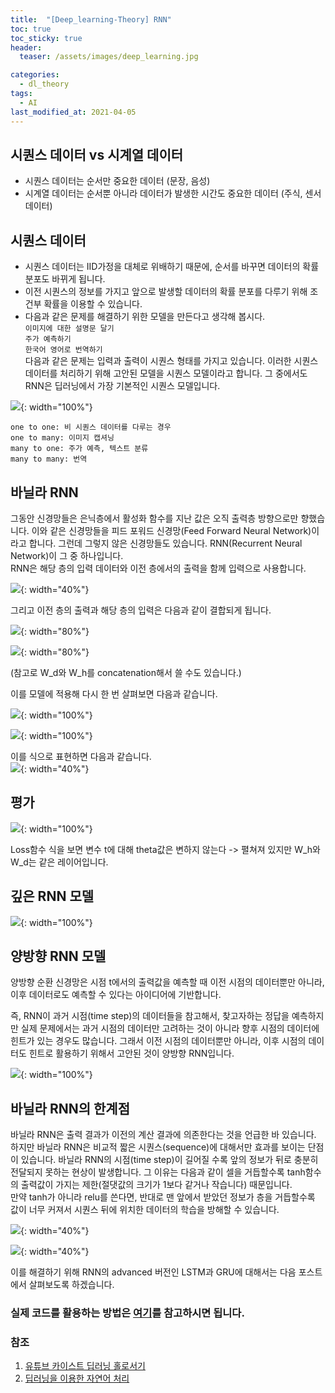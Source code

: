 ```yaml
---
title:  "[Deep_learning-Theory] RNN"
toc: true
toc_sticky: true
header:
  teaser: /assets/images/deep_learning.jpg

categories:
  - dl_theory
tags:
  - AI
last_modified_at: 2021-04-05
---  
```


## 시퀀스 데이터 vs 시계열 데이터

- 시퀀스 데이터는 순서만 중요한 데이터 (문장, 음성)
- 시계열 데이터는 순서뿐 아니라 데이터가 발생한 시간도 중요한 데이터 (주식, 센서 데이터)

## 시퀀스 데이터  
- 시퀀스 데이터는 IID가정을 대체로 위배하기 때문에, 순서를 바꾸면 데이터의 확률 분포도 바뀌게 됩니다.  
- 이전 시퀀스의 정보를 가지고 앞으로 발생할 데이터의 확률 분포를 다루기 위해 조건부 확률을 이용할 수 있습니다.
- 다음과 같은 문제를 해결하기 위한 모델을 만든다고 생각해 봅시다.  
`이미지에 대한 설명문 달기`  
`주가 예측하기`  
`한국어 영어로 번역하기`  
다음과 같은 문제는 입력과 출력이 시퀀스 형태를 가지고 있습니다. 이러한 시퀀스 데이터를 처리하기 위해 고안된 모델을 시퀀스 모델이라고 합니다. 그 중에서도 RNN은 딥러닝에서 가장 기본적인 시퀀스 모델입니다.  

![](/assets/images/basic_of_rnn_1.png){: width="100%"}  

`one to one: 비 시퀀스 데이터를 다루는 경우`  
`one to many: 이미지 캡셔닝`  
`many to one: 주가 예측, 텍스트 분류`   
`many to many: 번역`  

## 바닐라 RNN  
그동안 신경망들은 은닉층에서 활성화 함수를 지난 값은 오직 출력층 방향으로만 향했습니다. 이와 같은 신경망들을 피드 포워드 신경망(Feed Forward Neural Network)이라고 합니다. 그런데 그렇지 않은 신경망들도 있습니다. RNN(Recurrent Neural Network)이 그 중 하나입니다.  
RNN은 해당 층의 입력 데이터와 이전 층에서의 출력을 함께 입력으로 사용합니다. 

![](/assets/images/basic_of_rnn_2.png){: width="40%"}  

그리고 이전 층의 출력과 해당 층의 입력은 다음과 같이 결합되게 됩니다.  

![](/assets/images/basic_of_rnn_3.png){: width="80%"}  

![](/assets/images/basic_of_rnn_4.png){: width="80%"}  

(참고로 W_d와 W_h를 concatenation해서 쓸 수도 있습니다.)

이를 모델에 적용해 다시 한 번 살펴보면 다음과 같습니다.  

![](/assets/images/basic_of_rnn_5.png){: width="100%"}  

![](/assets/images/basic_of_rnn_6.png){: width="100%"}  

이를 식으로 표현하면 다음과 같습니다.  
![](/assets/images/basic_of_rnn_7.png){: width="40%"}  



## 평가  

![](/assets/images/basic_of_rnn_10.png){: width="100%"}  

Loss함수 식을 보면 변수 t에 대해 theta값은 변하지 않는다 -> 펼쳐져 있지만 W_h와 W_d는 같은 레이어입니다.  

## 깊은 RNN 모델  
![](/assets/images/rnn_practice_3.png){: width="100%"}  

## 양방향 RNN 모델  
양방향 순환 신경망은 시점 t에서의 출력값을 예측할 때 이전 시점의 데이터뿐만 아니라, 이후 데이터로도 예측할 수 있다는 아이디어에 기반합니다.  

즉, RNN이 과거 시점(time step)의 데이터들을 참고해서, 찾고자하는 정답을 예측하지만 실제 문제에서는 과거 시점의 데이터만 고려하는 것이 아니라 향후 시점의 데이터에 힌트가 있는 경우도 많습니다. 그래서 이전 시점의 데이터뿐만 아니라, 이후 시점의 데이터도 힌트로 활용하기 위해서 고안된 것이 양방향 RNN입니다.  

![](/assets/images/rnn_practice_2.png){: width="100%"}  

## 바닐라 RNN의 한계점  
바닐라 RNN은 출력 결과가 이전의 계산 결과에 의존한다는 것을 언급한 바 있습니다. 하지만 바닐라 RNN은 비교적 짧은 시퀀스(sequence)에 대해서만 효과를 보이는 단점이 있습니다. 바닐라 RNN의 시점(time step)이 길어질 수록 앞의 정보가 뒤로 충분히 전달되지 못하는 현상이 발생합니다. 그 이유는 다음과 같이 셀을 거듭할수록 tanh함수의 출력값이 가지는 제한(절댓값의 크기가 1보다 같거나 작습니다) 때문입니다.  
만약 tanh가 아니라 relu를 쓴다면, 반대로 맨 앞에서 받았던 정보가 층을 거듭할수록 값이 너무 커져서 시퀀스 뒤에 위치한 데이터의 학습을 방해할 수 있습니다.  

![](/assets/images/basic_of_rnn_8.png){: width="40%"}

![](/assets/images/basic_of_rnn_9.png){: width="40%"}  

이를 해결하기 위해 RNN의 advanced 버전인 LSTM과 GRU에 대해서는 다음 포스트에서 살펴보도록 하겠습니다.  

### 실제 코드를 활용하는 방법은 [여기](https://kimziont.github.io/dl_practice/basic_rnn/)를 참고하시면 됩니다.  

### 참조
1. [유튜브 카이스트 딥러닝 홀로서기](https://www.youtube.com/watch?v=tlyzfIYvMWE&list=PLSAJwo7mw8jn8iaXwT4MqLbZnS-LJwnBd&index=26)  
2. [딥러닝을 이용한 자연어 처리](https://wikidocs.net/22886)



